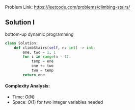 Problem Link: https://leetcode.com/problems/climbing-stairs/



## Solution I
bottom-up dynamic programming

```python
class Solution:
    def climbStairs(self, n: int) -> int:
        one, two = 1, 1
        for i in range(n - 1):
            temp = one
            one += two
            two = temp
        return one
```

#### Complexity Analysis:
- Time: $O(N)$
- Space: $O(1)$ for two integer variables needed